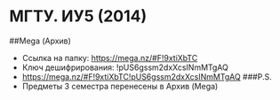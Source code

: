# МГТУ. ИУ5 (2014)
##Mega (Архив)
+ Ссылка на папку: https://mega.nz/#F!9xtiXbTC
+ Ключ дешифрирования: !pUS6gssm2dxXcsINmMTgAQ
+ https://mega.nz/#F!9xtiXbTC!pUS6gssm2dxXcsINmMTgAQ
###P.S.
+ Предметы 3 семестра перенесены в Архив (Mega)
